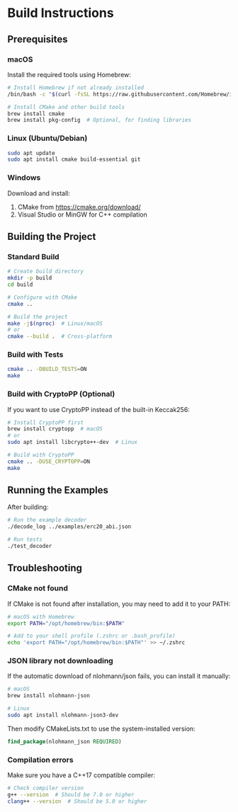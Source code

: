 # Build Instructions

## Prerequisites

### macOS

Install the required tools using Homebrew:

```bash
# Install Homebrew if not already installed
/bin/bash -c "$(curl -fsSL https://raw.githubusercontent.com/Homebrew/install/HEAD/install.sh)"

# Install CMake and other build tools
brew install cmake
brew install pkg-config  # Optional, for finding libraries
```

### Linux (Ubuntu/Debian)

```bash
sudo apt update
sudo apt install cmake build-essential git
```

### Windows

Download and install:
1. CMake from https://cmake.org/download/
2. Visual Studio or MinGW for C++ compilation

## Building the Project

### Standard Build

```bash
# Create build directory
mkdir -p build
cd build

# Configure with CMake
cmake ..

# Build the project
make -j$(nproc)  # Linux/macOS
# or
cmake --build .  # Cross-platform
```

### Build with Tests

```bash
cmake .. -DBUILD_TESTS=ON
make
```

### Build with CryptoPP (Optional)

If you want to use CryptoPP instead of the built-in Keccak256:

```bash
# Install CryptoPP first
brew install cryptopp  # macOS
# or
sudo apt install libcrypto++-dev  # Linux

# Build with CryptoPP
cmake .. -DUSE_CRYPTOPP=ON
make
```

## Running the Examples

After building:

```bash
# Run the example decoder
./decode_log ../examples/erc20_abi.json

# Run tests
./test_decoder
```

## Troubleshooting

### CMake not found

If CMake is not found after installation, you may need to add it to your PATH:

```bash
# macOS with Homebrew
export PATH="/opt/homebrew/bin:$PATH"

# Add to your shell profile (.zshrc or .bash_profile)
echo 'export PATH="/opt/homebrew/bin:$PATH"' >> ~/.zshrc
```

### JSON library not downloading

If the automatic download of nlohmann/json fails, you can install it manually:

```bash
# macOS
brew install nlohmann-json

# Linux
sudo apt install nlohmann-json3-dev
```

Then modify CMakeLists.txt to use the system-installed version:

```cmake
find_package(nlohmann_json REQUIRED)
```

### Compilation errors

Make sure you have a C++17 compatible compiler:

```bash
# Check compiler version
g++ --version  # Should be 7.0 or higher
clang++ --version  # Should be 5.0 or higher
```